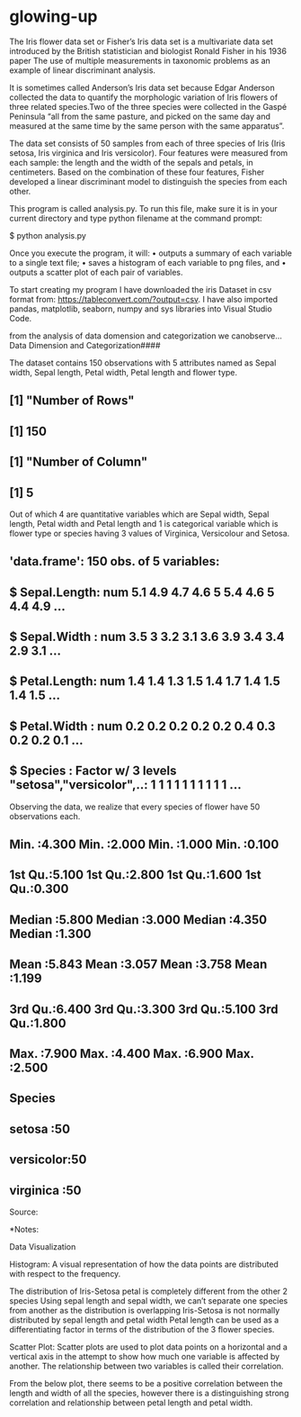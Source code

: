 # glowing-up

The Iris flower data set or Fisher’s Iris data set is a multivariate data set introduced by the British statistician and biologist Ronald Fisher in his 1936 paper The use of multiple measurements in taxonomic problems as an example of linear discriminant analysis.

It is sometimes called Anderson’s Iris data set because Edgar Anderson collected the data to quantify the morphologic variation of Iris flowers of three related species.Two of the three species were collected in the Gaspé Peninsula “all from the same pasture, and picked on the same day and measured at the same time by the same person with the same apparatus”.

The data set consists of 50 samples from each of three species of Iris (Iris setosa, Iris virginica and Iris versicolor). Four features were measured from each sample: the length and the width of the sepals and petals, in centimeters. Based on the combination of these four features, Fisher developed a linear discriminant model to distinguish the species from each other.

 This program is called analysis.py. To run this file, make sure it is in your current directory and type python filename at the command prompt:

$ python analysis.py

 Once you execute the program, it will:
• outputs a summary of each variable to a single text file;
• saves a histogram of each variable to png files, and
• outputs a scatter plot of each pair of variables.


To start creating my program I have downloaded the iris Dataset in csv format from: https://tableconvert.com/?output=csv. I have also imported pandas, matplotlib, seaborn, numpy and sys libraries into Visual Studio Code.


from the analysis of data domension and categorization we canobserve...
Data Dimension and Categorization####

The dataset contains 150 observations with 5 attributes named as Sepal width, Sepal length, Petal width, Petal length and flower type.
## [1] "Number of Rows"
## [1] 150
## [1] "Number of Column"
## [1] 5
Out of which 4 are quantitative variables which are Sepal width, Sepal length, Petal width and Petal length and 1 is categorical variable which is flower type or species having 3 values of Virginica, Versicolour and Setosa.
## 'data.frame':    150 obs. of  5 variables:
##  $ Sepal.Length: num  5.1 4.9 4.7 4.6 5 5.4 4.6 5 4.4 4.9 ...
##  $ Sepal.Width : num  3.5 3 3.2 3.1 3.6 3.9 3.4 3.4 2.9 3.1 ...
##  $ Petal.Length: num  1.4 1.4 1.3 1.5 1.4 1.7 1.4 1.5 1.4 1.5 ...
##  $ Petal.Width : num  0.2 0.2 0.2 0.2 0.2 0.4 0.3 0.2 0.2 0.1 ...
##  $ Species     : Factor w/ 3 levels "setosa","versicolor",..: 1 1 1 1 1 1 1 1 1 1 ...
Observing the data, we realize that every species of flower have 50 observations each.
##  Min.   :4.300   Min.   :2.000   Min.   :1.000   Min.   :0.100  
##  1st Qu.:5.100   1st Qu.:2.800   1st Qu.:1.600   1st Qu.:0.300  
##  Median :5.800   Median :3.000   Median :4.350   Median :1.300  
##  Mean   :5.843   Mean   :3.057   Mean   :3.758   Mean   :1.199  
##  3rd Qu.:6.400   3rd Qu.:3.300   3rd Qu.:5.100   3rd Qu.:1.800  
##  Max.   :7.900   Max.   :4.400   Max.   :6.900   Max.   :2.500  
##        Species  
##  setosa    :50  
##  versicolor:50  
##  virginica :50 

Source:


*Notes:


Data Visualization


Histogram: A visual representation of how the data points are distributed with respect to the frequency.


The distribution of Iris-Setosa petal is completely different from the other 2 species
Using sepal length and sepal width, we can’t separate one species from another as the distribution is overlapping
Iris-Setosa is not normally distributed by sepal length and petal width
Petal length can be used as a differentiating factor in terms of the distribution of the 3 flower species.



Scatter Plot: Scatter plots are used to plot data points on a horizontal and a vertical axis in the attempt to show how much one variable is affected by another. The relationship between two variables is called their correlation.

From the below plot, there seems to be a positive correlation between the length and width of all the species, however there is a distinguishing strong correlation and relationship between petal length and petal width.



